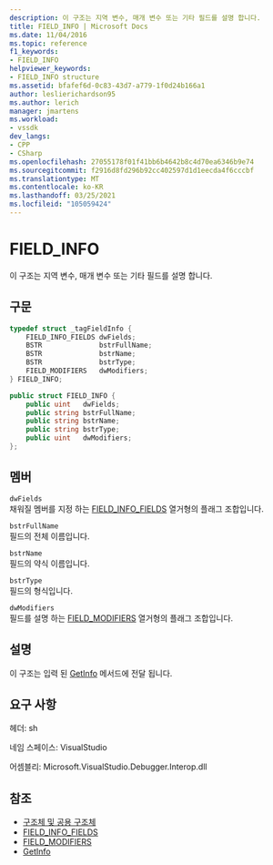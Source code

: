 ```yaml
---
description: 이 구조는 지역 변수, 매개 변수 또는 기타 필드를 설명 합니다.
title: FIELD_INFO | Microsoft Docs
ms.date: 11/04/2016
ms.topic: reference
f1_keywords:
- FIELD_INFO
helpviewer_keywords:
- FIELD_INFO structure
ms.assetid: bfafef6d-0c83-43d7-a779-1f0d24b166a1
author: leslierichardson95
ms.author: lerich
manager: jmartens
ms.workload:
- vssdk
dev_langs:
- CPP
- CSharp
ms.openlocfilehash: 27055178f01f41bb6b4642b8c4d70ea6346b9e74
ms.sourcegitcommit: f2916d8fd296b92cc402597d1d1eecda4f6cccbf
ms.translationtype: MT
ms.contentlocale: ko-KR
ms.lasthandoff: 03/25/2021
ms.locfileid: "105059424"
---
```

# <a name="field_info"></a>FIELD_INFO
이 구조는 지역 변수, 매개 변수 또는 기타 필드를 설명 합니다.

## <a name="syntax"></a>구문

```cpp
typedef struct _tagFieldInfo {
    FIELD_INFO_FIELDS dwFields;
    BSTR              bstrFullName;
    BSTR              bstrName;
    BSTR              bstrType;
    FIELD_MODIFIERS   dwModifiers;
} FIELD_INFO;
```

```csharp
public struct FIELD_INFO {
    public uint   dwFields;
    public string bstrFullName;
    public string bstrName;
    public string bstrType;
    public uint   dwModifiers;
};
```

## <a name="members"></a>멤버
`dwFields`\
채워질 멤버를 지정 하는 [FIELD_INFO_FIELDS](../../../extensibility/debugger/reference/field-info-fields.md) 열거형의 플래그 조합입니다.

`bstrFullName`\
필드의 전체 이름입니다.

`bstrName`\
필드의 약식 이름입니다.

`bstrType`\
필드의 형식입니다.

`dwModifiers`\
필드를 설명 하는 [FIELD_MODIFIERS](../../../extensibility/debugger/reference/field-modifiers.md) 열거형의 플래그 조합입니다.

## <a name="remarks"></a>설명
이 구조는 입력 된 [GetInfo](../../../extensibility/debugger/reference/idebugfield-getinfo.md) 메서드에 전달 됩니다.

## <a name="requirements"></a>요구 사항
헤더: sh

네임 스페이스: VisualStudio

어셈블리: Microsoft.VisualStudio.Debugger.Interop.dll

## <a name="see-also"></a>참조
- [구조체 및 공용 구조체](../../../extensibility/debugger/reference/structures-and-unions.md)
- [FIELD_INFO_FIELDS](../../../extensibility/debugger/reference/field-info-fields.md)
- [FIELD_MODIFIERS](../../../extensibility/debugger/reference/field-modifiers.md)
- [GetInfo](../../../extensibility/debugger/reference/idebugfield-getinfo.md)
